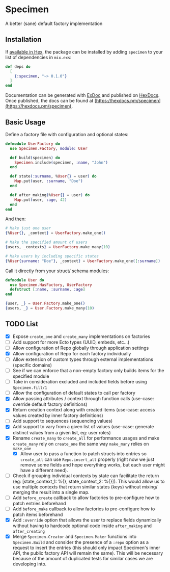 # Specimen

A better (sane) default factory implementation  

## Installation

If [available in Hex](https://hex.pm/docs/publish), the package can be installed
by adding `specimen` to your list of dependencies in `mix.exs`:

```elixir
def deps do
  [
    {:specimen, "~> 0.1.0"}
  ]
end
```

Documentation can be generated with [ExDoc](https://github.com/elixir-lang/ex_doc)
and published on [HexDocs](https://hexdocs.pm). Once published, the docs can
be found at [https://hexdocs.pm/specimen](https://hexdocs.pm/specimen).

## Basic Usage

Define a factory file with configuration and optional states:

```elixir
defmodule UserFactory do
  use Specimen.Factory, module: User

  def build(specimen) do
    Specimen.include(specimen, :name, "John")
  end

  def state(:surname, %User{} = user) do
    Map.put(user, :surname, "Doe")
  end

  def after_making(%User{} = user) do
    Map.put(user, :age, 42)
  end  
end
```

And then:

```elixir
# Make just one user
{%User{}, _context} = UserFactory.make_one()

# Make the specified amount of users
{users, _contexts} = UserFactory.make_many(10)

# Make users by including specific states
{%User{surname: "Doe"}, _context} = UserFactory.make_one([:surname])
```

Call it directly from your struct/ schema modules:

```elixir
defmodule User do
  use Specimen.HasFactory, UserFactory
  defstruct [:name, :surname, :age]
end
```

```elixir
{user, _} = User.Factory.make_one()
{users, _} = User.Factory.make_many(10)
```

## TODO List

- [x] Expose `create_one` and `create_many` implementations on factories
- [ ] Add support for more Ecto types (UUID, embeds, etc...)
- [ ] Allow configuration of Repo globally through application settings
- [x] Allow configuration of Repo for each factory individually
- [ ] Allow extension of custom types through external implementations (specific domains)
- [ ] See if we can enforce that a non-empty factory only builds items for the specified module
- [ ] Take in consideration excluded and included fields before using `Specimen.fill/1`
- [ ] Allow the configuration of default states to call per factory
- [x] Allow passing attributes / context through function calls (use-case: override default factory definitions)
- [x] Return creation context along with created items (use-case: access values created by inner factory definitions)
- [ ] Add support to sequences (sequencing values)
- [x] Add support to vary from a given list of values (use-case: generate distinct values from a given list, eg: user roles)
- [x] Rename `create_many` to `create_all` for performance usages and make `create_many` rely on `create_one` the same way `make_many` relies on `make_one`
  - [x] Allow user to pass a function to patch structs into entries so `create_all` can use `Repo.insert_all` properly (right now we just remove some fields and hope everything works, but each user might have a different need).
- [ ] Check if grouping individual contexts by state can facilitate the return (eg: [state_context_1: %{}, state_context_2: %{}]).
This would allow us to use multiple contexts that return similar states (keys) without mixing/ merging the result into a single map.
- [ ] Add `before_create` callback to allow factories to pre-configure how to patch entries beforehand
- [ ] Add `before_make` callback to allow factories to pre-configure how to patch items beforehand
- [x] Add `:override` option that allows the user to replace fields dynamically without having to hardcode optional code inside `after_making` and `after_creating`
- [x] Merge `Specimen.Creator` and `Specimen.Maker` functions into `Specimen.Build` and consider the presence of a `:repo` option as a request to insert the entries (this should only impact Specimen's inner API, the public factory API will remain the same). This will be necessary because of the amount of duplicated tests for similar cases we are developing into.
